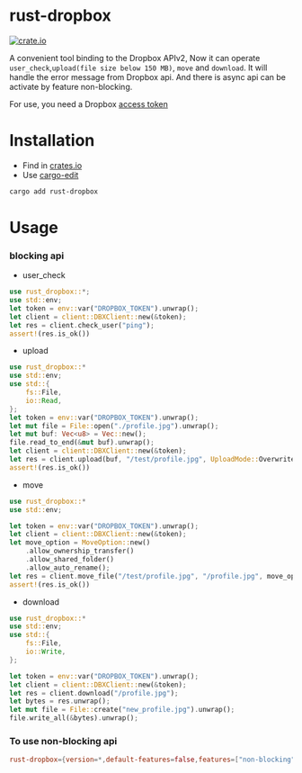 # rust-dropbox

[![crate.io](https://img.shields.io/crates/v/rust-dropbox)](https://crates.io/crates/rust-dropbox)

A convenient tool binding to the Dropbox APIv2,
Now it can operate `user_check`,`upload(file size below 150 MB)`, `move` and `download`.
It will handle the error message from Dropbox api.
And there is async api can be activate by feature non-blocking.

For use, you need a Dropbox [access token](https://www.dropbox.com/developers/apps/)

# Installation

- Find in [crates.io](https://crates.io/crates/rust-dropbox)
- Use [cargo-edit](https://crates.io/crates/cargo-edit)
```sh
cargo add rust-dropbox
```

# Usage
### blocking api
- user_check
```rust
use rust_dropbox::*;
use std::env;
let token = env::var("DROPBOX_TOKEN").unwrap();
let client = client::DBXClient::new(&token);
let res = client.check_user("ping");
assert!(res.is_ok())
```

- upload
```rust
use rust_dropbox::*
use std::env;
use std::{
    fs::File,
    io::Read,
};
let token = env::var("DROPBOX_TOKEN").unwrap();
let mut file = File::open("./profile.jpg").unwrap();
let mut buf: Vec<u8> = Vec::new();
file.read_to_end(&mut buf).unwrap();
let client = client::DBXClient::new(&token);
let res = client.upload(buf, "/test/profile.jpg", UploadMode::Overwrite);
assert!(res.is_ok())   
```

- move
```rust
use rust_dropbox::*
use std::env;

let token = env::var("DROPBOX_TOKEN").unwrap();
let client = client::DBXClient::new(&token);
let move_option = MoveOption::new()
    .allow_ownership_transfer()
    .allow_shared_folder()
    .allow_auto_rename();
let res = client.move_file("/test/profile.jpg", "/profile.jpg", move_option);
assert!(res.is_ok())
```

- download
```rust
use rust_dropbox::*
use std::env;
use std::{
    fs::File,
    io::Write,
};

let token = env::var("DROPBOX_TOKEN").unwrap();
let client = client::DBXClient::new(&token);
let res = client.download("/profile.jpg");
let bytes = res.unwrap();
let mut file = File::create("new_profile.jpg").unwrap();
file.write_all(&bytes).unwrap();
```

### To use non-blocking api
```toml
rust-dropbox={version=*,default-features=false,features=["non-blocking"]}
```